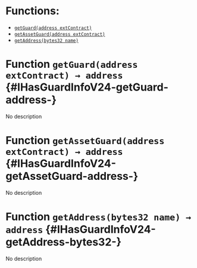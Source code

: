 

# Functions:
- [`getGuard(address extContract)`](#IHasGuardInfoV24-getGuard-address-)
- [`getAssetGuard(address extContract)`](#IHasGuardInfoV24-getAssetGuard-address-)
- [`getAddress(bytes32 name)`](#IHasGuardInfoV24-getAddress-bytes32-)



# Function `getGuard(address extContract) → address` {#IHasGuardInfoV24-getGuard-address-}
No description




# Function `getAssetGuard(address extContract) → address` {#IHasGuardInfoV24-getAssetGuard-address-}
No description




# Function `getAddress(bytes32 name) → address` {#IHasGuardInfoV24-getAddress-bytes32-}
No description




